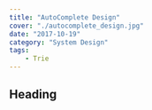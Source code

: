 ```yaml
---
title: "AutoComplete Design"
cover: "./autocomplete_design.jpg"
date: "2017-10-19"
category: "System Design"
tags:
    - Trie
---
```



## Heading